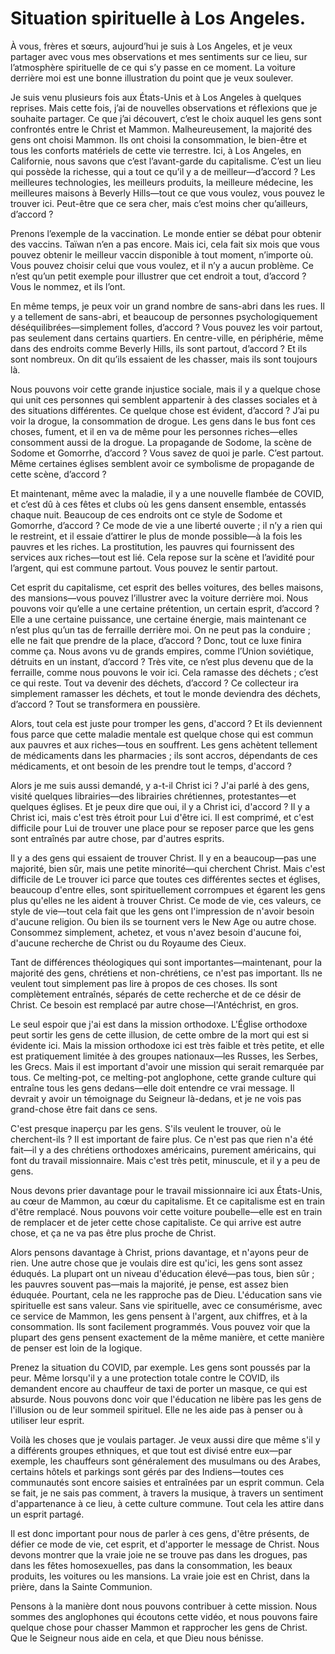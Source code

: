 # Situation spirituelle à Los Angeles.  

À vous, frères et sœurs, aujourd’hui je suis à Los Angeles, et je veux partager avec vous mes observations et mes sentiments sur ce lieu, sur l’atmosphère spirituelle de ce qui s’y passe en ce moment. La voiture derrière moi est une bonne illustration du point que je veux soulever.  

Je suis venu plusieurs fois aux États-Unis et à Los Angeles à quelques reprises. Mais cette fois, j’ai de nouvelles observations et réflexions que je souhaite partager. Ce que j’ai découvert, c’est le choix auquel les gens sont confrontés entre le Christ et Mammon. Malheureusement, la majorité des gens ont choisi Mammon. Ils ont choisi la consommation, le bien-être et tous les conforts matériels de cette vie terrestre. Ici, à Los Angeles, en Californie, nous savons que c’est l’avant-garde du capitalisme. C’est un lieu qui possède la richesse, qui a tout ce qu’il y a de meilleur—d’accord ? Les meilleures technologies, les meilleurs produits, la meilleure médecine, les meilleures maisons à Beverly Hills—tout ce que vous voulez, vous pouvez le trouver ici. Peut-être que ce sera cher, mais c’est moins cher qu’ailleurs, d’accord ?  

Prenons l’exemple de la vaccination. Le monde entier se débat pour obtenir des vaccins. Taïwan n’en a pas encore. Mais ici, cela fait six mois que vous pouvez obtenir le meilleur vaccin disponible à tout moment, n’importe où. Vous pouvez choisir celui que vous voulez, et il n’y a aucun problème. Ce n’est qu’un petit exemple pour illustrer que cet endroit a tout, d’accord ? Vous le nommez, et ils l’ont.  

En même temps, je peux voir un grand nombre de sans-abri dans les rues. Il y a tellement de sans-abri, et beaucoup de personnes psychologiquement déséquilibrées—simplement folles, d’accord ? Vous pouvez les voir partout, pas seulement dans certains quartiers. En centre-ville, en périphérie, même dans des endroits comme Beverly Hills, ils sont partout, d’accord ? Et ils sont nombreux. On dit qu’ils essaient de les chasser, mais ils sont toujours là.  

Nous pouvons voir cette grande injustice sociale, mais il y a quelque chose qui unit ces personnes qui semblent appartenir à des classes sociales et à des situations différentes. Ce quelque chose est évident, d’accord ? J’ai pu voir la drogue, la consommation de drogue. Les gens dans le bus font ces choses, fument, et il en va de même pour les personnes riches—elles consomment aussi de la drogue. La propagande de Sodome, la scène de Sodome et Gomorrhe, d’accord ? Vous savez de quoi je parle. C’est partout. Même certaines églises semblent avoir ce symbolisme de propagande de cette scène, d’accord ?  

Et maintenant, même avec la maladie, il y a une nouvelle flambée de COVID, et c’est dû à ces fêtes et clubs où les gens dansent ensemble, entassés chaque nuit. Beaucoup de ces endroits ont ce style de Sodome et Gomorrhe, d’accord ? Ce mode de vie a une liberté ouverte ; il n’y a rien qui le restreint, et il essaie d’attirer le plus de monde possible—à la fois les pauvres et les riches. La prostitution, les pauvres qui fournissent des services aux riches—tout est lié. Cela repose sur la scène et l’avidité pour l’argent, qui est commune partout. Vous pouvez le sentir partout.  

Cet esprit du capitalisme, cet esprit des belles voitures, des belles maisons, des mansions—vous pouvez l’illustrer avec la voiture derrière moi. Nous pouvons voir qu’elle a une certaine prétention, un certain esprit, d’accord ? Elle a une certaine puissance, une certaine énergie, mais maintenant ce n’est plus qu’un tas de ferraille derrière moi. On ne peut pas la conduire ; elle ne fait que prendre de la place, d’accord ? Donc, tout ce luxe finira comme ça. Nous avons vu de grands empires, comme l’Union soviétique, détruits en un instant, d’accord ? Très vite, ce n’est plus devenu que de la ferraille, comme nous pouvons le voir ici. Cela ramasse des déchets ; c’est ce qui reste. Tout va devenir des déchets, d’accord ? Ce collecteur ira simplement ramasser les déchets, et tout le monde deviendra des déchets, d’accord ? Tout se transformera en poussière.

Alors, tout cela est juste pour tromper les gens, d'accord ? Et ils deviennent fous parce que cette maladie mentale est quelque chose qui est commun aux pauvres et aux riches—tous en souffrent. Les gens achètent tellement de médicaments dans les pharmacies ; ils sont accros, dépendants de ces médicaments, et ont besoin de les prendre tout le temps, d'accord ?

Alors je me suis aussi demandé, y a-t-il Christ ici ? J'ai parlé à des gens, visité quelques librairies—des librairies chrétiennes, protestantes—et quelques églises. Et je peux dire que oui, il y a Christ ici, d'accord ? Il y a Christ ici, mais c'est très étroit pour Lui d'être ici. Il est comprimé, et c'est difficile pour Lui de trouver une place pour se reposer parce que les gens sont entraînés par autre chose, par d'autres esprits.

Il y a des gens qui essaient de trouver Christ. Il y en a beaucoup—pas une majorité, bien sûr, mais une petite minorité—qui cherchent Christ. Mais c'est difficile de Le trouver ici parce que toutes ces différentes sectes et églises, beaucoup d'entre elles, sont spirituellement corrompues et égarent les gens plus qu'elles ne les aident à trouver Christ. Ce mode de vie, ces valeurs, ce style de vie—tout cela fait que les gens ont l'impression de n'avoir besoin d'aucune religion. Ou bien ils se tournent vers le New Age ou autre chose. Consommez simplement, achetez, et vous n'avez besoin d'aucune foi, d'aucune recherche de Christ ou du Royaume des Cieux.

Tant de différences théologiques qui sont importantes—maintenant, pour la majorité des gens, chrétiens et non-chrétiens, ce n'est pas important. Ils ne veulent tout simplement pas lire à propos de ces choses. Ils sont complètement entraînés, séparés de cette recherche et de ce désir de Christ. Ce besoin est remplacé par autre chose—l'Antéchrist, en gros.

Le seul espoir que j'ai est dans la mission orthodoxe. L'Église orthodoxe peut sortir les gens de cette illusion, de cette ombre de la mort qui est si évidente ici. Mais la mission orthodoxe ici est très faible et très petite, et elle est pratiquement limitée à des groupes nationaux—les Russes, les Serbes, les Grecs. Mais il est important d'avoir une mission qui serait remarquée par tous. Ce melting-pot, ce melting-pot anglophone, cette grande culture qui entraîne tous les gens dedans—elle doit entendre ce vrai message. Il devrait y avoir un témoignage du Seigneur là-dedans, et je ne vois pas grand-chose être fait dans ce sens.

C'est presque inaperçu par les gens. S'ils veulent le trouver, où le cherchent-ils ? Il est important de faire plus. Ce n'est pas que rien n'a été fait—il y a des chrétiens orthodoxes américains, purement américains, qui font du travail missionnaire. Mais c'est très petit, minuscule, et il y a peu de gens.

Nous devons prier davantage pour le travail missionnaire ici aux États-Unis, au cœur de Mammon, au cœur du capitalisme. Et ce capitalisme est en train d'être remplacé. Nous pouvons voir cette voiture poubelle—elle est en train de remplacer et de jeter cette chose capitaliste. Ce qui arrive est autre chose, et ça ne va pas être plus proche de Christ.

Alors pensons davantage à Christ, prions davantage, et n'ayons peur de rien. Une autre chose que je voulais dire est qu'ici, les gens sont assez éduqués. La plupart ont un niveau d'éducation élevé—pas tous, bien sûr ; les pauvres souvent pas—mais la majorité, je pense, est assez bien éduquée. Pourtant, cela ne les rapproche pas de Dieu. L'éducation sans vie spirituelle est sans valeur. Sans vie spirituelle, avec ce consumérisme, avec ce service de Mammon, les gens pensent à l'argent, aux chiffres, et à la consommation. Ils sont facilement programmés. Vous pouvez voir que la plupart des gens pensent exactement de la même manière, et cette manière de penser est loin de la logique.

Prenez la situation du COVID, par exemple. Les gens sont poussés par la peur. Même lorsqu'il y a une protection totale contre le COVID, ils demandent encore au chauffeur de taxi de porter un masque, ce qui est absurde. Nous pouvons donc voir que l'éducation ne libère pas les gens de l'illusion ou de leur sommeil spirituel. Elle ne les aide pas à penser ou à utiliser leur esprit.

Voilà les choses que je voulais partager. Je veux aussi dire que même s'il y a différents groupes ethniques, et que tout est divisé entre eux—par exemple, les chauffeurs sont généralement des musulmans ou des Arabes, certains hôtels et parkings sont gérés par des Indiens—toutes ces communautés sont encore saisies et entraînées par un esprit commun. Cela se fait, je ne sais pas comment, à travers la musique, à travers un sentiment d'appartenance à ce lieu, à cette culture commune. Tout cela les attire dans un esprit partagé.

Il est donc important pour nous de parler à ces gens, d'être présents, de défier ce mode de vie, cet esprit, et d'apporter le message de Christ. Nous devons montrer que la vraie joie ne se trouve pas dans les drogues, pas dans les fêtes homosexuelles, pas dans la consommation, les beaux produits, les voitures ou les mansions. La vraie joie est en Christ, dans la prière, dans la Sainte Communion.

Pensons à la manière dont nous pouvons contribuer à cette mission. Nous sommes des anglophones qui écoutons cette vidéo, et nous pouvons faire quelque chose pour chasser Mammon et rapprocher les gens de Christ. Que le Seigneur nous aide en cela, et que Dieu nous bénisse.

